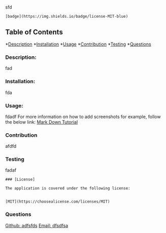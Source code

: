# 
  
  sfd

  
    [badge](https://img.shields.io/badge/license-MIT-blue)
    

  ## Table of Contents
  *[Description](#description)
  *[Installation](#installation)
  *[Usage](#usage)
  *[Contribution](#contribution)
  *[Testing](#testing)
  *[Questions](#questions)

  ### Description:
  fad

  ### Installation:
  fda

  ### Usage:
  fdadf
  For more information on how to add screenshots for example, follow the below link:
  [Mark Down Tutorial](https://agea.github.io/tutorial.md/)

  ### Contribution
  afdfd

  ### Testing 
  fadaf

  
    ### [License]
    
    The application is covered under the following license:
    
    
    [MIT](https://choosealicense.com/licenses/MIT)
    
    

  ### Questions
  [Github: adfsfds](https://github.com/adfsfds)
  [Email: dfsdfsa](mailto:dfsdfsa)
